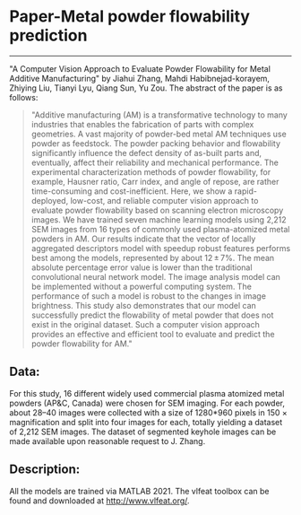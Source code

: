 # Paper-Metal powder flowability prediction
---
"A Computer Vision Approach to Evaluate Powder Flowability for Metal Additive Manufacturing" by Jiahui Zhang,  Mahdi Habibnejad-korayem, Zhiying Liu, Tianyi Lyu, Qiang Sun, Yu Zou. The abstract of the paper is as follows:

>"Additive manufacturing (AM) is a transformative technology to many industries that enables the fabrication of parts with complex geometries. A vast majority of powder-bed metal AM techniques use powder as feedstock. The powder packing behavior and flowability significantly influence the defect density of as-built parts and, eventually, affect their reliability and mechanical performance. The experimental characterization methods of powder flowability, for example, Hausner ratio, Carr index, and angle of repose, are rather time-consuming and cost-inefficient. Here, we show a rapid-deployed, low-cost, and reliable computer vision approach to evaluate powder flowability based on scanning electron microscopy images. We have trained seven machine learning models using 2,212 SEM images from 16 types of commonly used plasma-atomized metal powders in AM. Our results indicate that the vector of locally aggregated descriptors model with speedup robust features performs best among the models, represented by about 12 ± 7%. The mean absolute percentage error value is lower than the traditional convolutional neural network model. The image analysis model can be implemented without a powerful computing system. The performance of such a model is robust to the changes in image brightness. This study also demonstrates that our model can successfully predict the flowability of metal powder that does not exist in the original dataset. Such a computer vision approach provides an effective and efficient tool to evaluate and predict the powder flowability for AM."

## Data:
For this study, 16 different widely used commercial plasma atomized metal powders (AP&C, Canada) were chosen for SEM imaging. For each powder, about 28–40 images were collected with a size of 1280*960 pixels in 150 × magnification and split into four images for each, totally yielding a dataset of 2,212 SEM images. The dataset of segmented keyhole images can be made available upon reasonable request to J. Zhang. 

## Description:
All the models are trained via MATLAB 2021. The vlfeat toolbox can be found and downloaded at http://www.vlfeat.org/.



